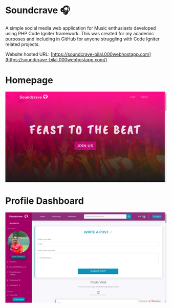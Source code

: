 # Soundcrave 🎧

A simple social media web application for Music enthusiasts developed using PHP Code Igniter framework. This was created for my academic purposes and including in GitHub for anyone struggling with Code Igniter related projects.

Website hosted URL: 
[https://soundcrave-bilal.000webhostapp.com](https://soundcrave-bilal.000webhostapp.com/)

# Homepage
![alt text](
https://github.com/BilalRifas/Soundcrave/blob/master/Screenshot-soundcrave.png)

# Profile Dashboard
![alt text](
https://github.com/BilalRifas/Soundcrave/blob/master/Screenshot-soundcrave-dashboard.png) 
